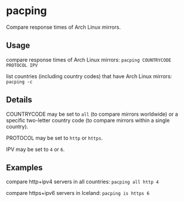 # pacping

Compare response times of Arch Linux mirrors.

## Usage

compare response times of Arch Linux mirrors: `pacping COUNTRYCODE PROTOCOL IPV`

list countries (including country codes) that have Arch Linux mirrors: `pacping -c`

## Details

COUNTRYCODE may be set to `all` (to compare mirrors worldwide) or a specific two-letter country code (to compare mirrors within a single country).

PROTOCOL may be set to `http` or `https`.

IPV may be set to `4` or `6`.

## Examples

compare http+ipv4 servers in all countries: `pacping all http 4`

compare https+ipv6 servers in Iceland: `pacping is https 6`
